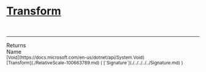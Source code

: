 # [Transform](./RelativeScale-100663789.md)


<br>
<hr>
Returns<img width=550/>Name
<br>
<sub>[Void](https://docs.microsoft.com/en-us/dotnet/api/System.Void)</sub><img width=500/><sub>[Transform](./RelativeScale-100663789.md) ( [`Signature`](./../../../../Signature.md) )</sub><br>


